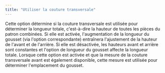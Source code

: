 ```yaml
---
title: "Utiliser la couture transversale"
---
```


Cette option détermine si la couture transversale est utilisée pour déterminer la longueur totale, c'est-à-dire la hauteur de toutes les pièces du patron combinées. Si elle est activée, l'augmentation de la longueur du gousset (via l'option correspondante) entraînera l'ajustement de la hauteur de l'avant et de l'arrière. Si elle est désactivée, les hauteurs avant et arrière sont constantes et l'option de longueur du gousset affecte la longueur totale. Lorsque cette option est activée et que la mesure de la couture transversale avant est également disponible, cette mesure est utilisée pour déterminer l'emplacement du gousset. 

